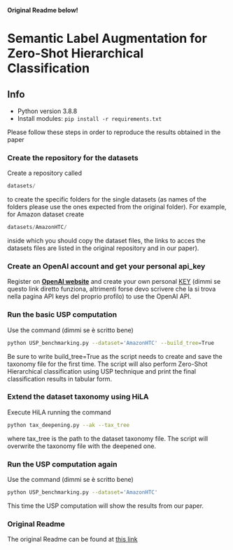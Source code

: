 **Original Readme below!**

# Semantic Label Augmentation for Zero-Shot Hierarchical Classification

## Info
* Python version 3.8.8
* Install modules: ```pip install -r requirements.txt```

Please follow these steps in order to reproduce the results obtained in the paper
### Create the repository for the datasets

Create a repository called

```python
datasets/
```

to create the specific folders for the single datasets (as names of the folders please use the ones expected from the original folder). For example, for Amazon dataset create

```python
datasets/AmazonHTC/
```

inside which you should copy the dataset files, the links to acces the datasets files are listed in the original repository and in our paper).

### Create an OpenAI account and get your personal api_key
Register on [**OpenAI website**](https://openai.com/) and create your own personal [KEY](https://platform.openai.com/api-keys) (dimmi se questo link diretto funziona, altrimenti forse devo scrivere che la si trova nella pagina API keys del proprio profilo) to use the OpenAI API.

### Run the basic USP computation

Use the command (dimmi se è scritto bene)

```bash
python USP_benchmarking.py --dataset='AmazonHTC' --build_tree=True
```

Be sure to write build_tree=True as the script needs to create and save the taxonomy file for the first time. The script will also perform Zero-Shot Hierarchical classification using USP technique and print the final classification results in tabular form.

### Extend the dataset taxonomy using HiLA

Execute HiLA running the command 

```bash
python tax_deepening.py --ak --tax_tree
```

where tax_tree is the path to the dataset taxonomy file. The script will overwrite the taxonomy file with the deepened one.

### Run the USP computation again

Use the command (dimmi se è scritto bene)

```bash
python USP_benchmarking.py --dataset='AmazonHTC' 
```

This time the USP computation will show the results from our paper.

### Original Readme
The original Readme can be found at [this link](https://github.com/bong-yo/TaxonomyZeroShooter)

